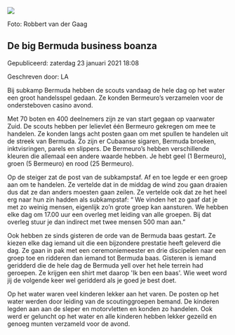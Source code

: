 


![](https://nawaka.scouting.nl/images/articles/30092250808_6b315abda2_h.jpg)


 Foto: Robbert van der Gaag
 

De big Bermuda business boanza
-------------------------------





 Gepubliceerd: zaterdag 23 januari 2021 18:08
   

 Geschreven door: LA
   




 Bij subkamp Bermuda hebben de scouts vandaag de hele dag op het water een groot handelsspel gedaan. Ze konden Bermeuro’s verzamelen voor de ondersteboven casino avond.
 



 Met 70 boten en 400 deelnemers zijn ze van start gegaan op vaarwater Zuid. De scouts hebben per lelievlet één Bermeuro gekregen om mee te handelen. Ze konden langs acht posten gaan om met spullen te handelen uit de streek van Bermuda. Zo zijn er Cubaanse sigaren, Bermuda broeken, inktvisringen, parels en slippers. De Bermeuro’s hebben verschillende kleuren die allemaal een andere waarde hebben. Je hebt geel (1 Bermeuro), groen (5 Bermeuro) en rood (25 Bermeuro).
 



 Op de steiger zat de post van de subkampstaf. Af en toe legde er een groep aan om te handelen. Ze vertelde dat in de middag de wind zou gaan draaien dus dat ze dan anders moesten gaan zeilen. Ze vertelde ook dat ze het heel erg naar hun zin hadden als subkampstaf: “ We vinden het zo gaaf dat je met zo weinig mensen, eigenlijk zo’n grote groep kan aansturen. We hebben elke dag om 17.00 uur een overleg met leiding van alle groepen. Bij dat overleg stuur je dan indirect met twee mensen 500 man aan.”
 



 Ook hebben ze sinds gisteren de orde van de Bermuda baas gestart. Ze kiezen elke dag iemand uit die een bijzondere prestatie heeft geleverd die dag. Ze gaan in pak met een ceremoniemeester en drie discipelen naar een groep toe en ridderen dan iemand tot Bermuda baas. Gisteren is iemand geridderd die de hele dag de Bermuda yell over het hele terrein had geroepen. Ze krijgen een shirt met daarop 'Ik ben een baas'. Wie weet word jij de volgende keer wel geridderd als je goed je best doet.
 



 Op het water waren veel kinderen lekker aan het varen. De posten op het water werden door leiding van de scoutinggroepen bemand. De kinderen legden aan aan de sleper en motorvletten en konden zo handelen. Ook werd er geluncht op het water en alle kinderen hebben lekker gezeild en genoeg munten verzameld voor de avond.
 




